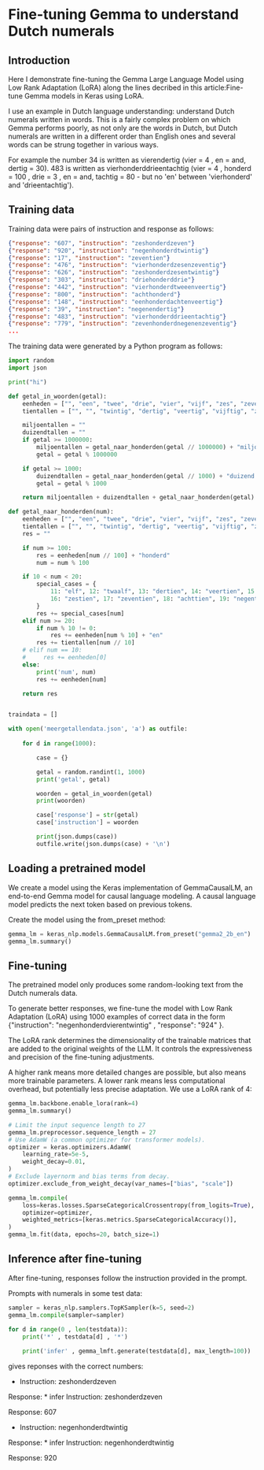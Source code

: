 # Fine-tuning Gemma to understand Dutch numerals



## Introduction

Here I demonstrate fine-tuning the Gemma Large Language Model using Low Rank Adaptation (LoRA) along the lines decribed in this article:Fine-tune Gemma models in Keras using LoRA.

I use an example in Dutch language understanding: understand Dutch numerals written in words. This is a fairly complex problem on which Gemma performs poorly, as not only are the words in Dutch, but Dutch numerals are written in a different order than English ones and several words can be strung together in various ways.

For example the number 34 is written as vierendertig (vier = 4 , en = and, dertig = 30). 483 is written as vierhonderddrieentachtig (vier = 4 , honderd = 100 , drie = 3 , en = and, tachtig = 80 - but no 'en' between 'vierhonderd' and 'drieentachtig').


## Training data

Training data were pairs of instruction and response as follows:

```json
{"response": "607", "instruction": "zeshonderdzeven"}
{"response": "920", "instruction": "negenhonderdtwintig"}
{"response": "17", "instruction": "zeventien"}
{"response": "476", "instruction": "vierhonderdzesenzeventig"}
{"response": "626", "instruction": "zeshonderdzesentwintig"}
{"response": "303", "instruction": "driehonderddrie"}
{"response": "442", "instruction": "vierhonderdtweeenveertig"}
{"response": "800", "instruction": "achthonderd"}
{"response": "148", "instruction": "eenhonderdachtenveertig"}
{"response": "39", "instruction": "negenendertig"}
{"response": "483", "instruction": "vierhonderddrieentachtig"}
{"response": "779", "instruction": "zevenhonderdnegenenzeventig"}
...
```

The training data were generated by a Python program as follows:

```python
import random
import json

print("hi")

def getal_in_woorden(getal):
    eenheden = ["", "een", "twee", "drie", "vier", "vijf", "zes", "zeven", "acht", "negen"]
    tientallen = ["", "", "twintig", "dertig", "veertig", "vijftig", "zestig", "zeventig", "tachtig", "negentig"]

    miljoentallen = ""
    duizendtallen = ""
    if getal >= 1000000:
        miljoentallen = getal_naar_honderden(getal // 1000000) + "miljoen "
        getal = getal % 1000000

    if getal >= 1000:
        duizendtallen = getal_naar_honderden(getal // 1000) + "duizend "
        getal = getal % 1000

    return miljoentallen + duizendtallen + getal_naar_honderden(getal)

def getal_naar_honderden(num):
    eenheden = ["", "een", "twee", "drie", "vier", "vijf", "zes", "zeven", "acht", "negen", "tien"]
    tientallen = ["", "", "twintig", "dertig", "veertig", "vijftig", "zestig", "zeventig", "tachtig", "negentig"]
    res = ""

    if num >= 100:
        res = eenheden[num // 100] + "honderd"
        num = num % 100

    if 10 < num < 20:
        special_cases = {
            11: "elf", 12: "twaalf", 13: "dertien", 14: "veertien", 15: "vijftien", 
            16: "zestien", 17: "zeventien", 18: "achttien", 19: "negentien"
        }
        res += special_cases[num]
    elif num >= 20:
        if num % 10 != 0:
            res += eenheden[num % 10] + "en"
        res += tientallen[num // 10]
    # elif num == 10:
    #     res += eenheden[0]
    else:
        print('num', num)
        res += eenheden[num]

    return res


traindata = []

with open('meergetallendata.json', 'a') as outfile: 
 
    for d in range(1000):

        case = {}

        getal = random.randint(1, 1000)
        print('getal', getal)

        woorden = getal_in_woorden(getal)
        print(woorden)

        case['response'] = str(getal)
        case['instruction'] = woorden

        print(json.dumps(case))
        outfile.write(json.dumps(case) + '\n')
```

## Loading a pretrained model

We create a model using the Keras implementation of GemmaCausalLM, an end-to-end Gemma model for causal language modeling. A causal language model predicts the next token based on previous tokens.

Create the model using the from_preset method:     

```python
gemma_lm = keras_nlp.models.GemmaCausalLM.from_preset("gemma2_2b_en")
gemma_lm.summary()
```


## Fine-tuning

The pretrained model only produces some random-looking text from the Dutch numerals data.

To generate better responses, we fine-tune the model with Low Rank Adaptation (LoRA) using 1000 examples of correct data in the form {"instruction": "negenhonderdvierentwintig" , "response": "924" }.

The LoRA rank determines the dimensionality of the trainable matrices that are added to the original weights of the LLM. It controls the expressiveness and precision of the fine-tuning adjustments.

A higher rank means more detailed changes are possible, but also means more trainable parameters. A lower rank means less computational overhead, but potentially less precise adaptation. We use a LoRA rank of 4:

```python
gemma_lm.backbone.enable_lora(rank=4)
gemma_lm.summary()

# Limit the input sequence length to 27 
gemma_lm.preprocessor.sequence_length = 27
# Use AdamW (a common optimizer for transformer models).
optimizer = keras.optimizers.AdamW(
    learning_rate=5e-5,
    weight_decay=0.01,
)
# Exclude layernorm and bias terms from decay.
optimizer.exclude_from_weight_decay(var_names=["bias", "scale"])

gemma_lm.compile(
    loss=keras.losses.SparseCategoricalCrossentropy(from_logits=True),
    optimizer=optimizer,
    weighted_metrics=[keras.metrics.SparseCategoricalAccuracy()],
)
gemma_lm.fit(data, epochs=20, batch_size=1)
```


## Inference after fine-tuning

After fine-tuning, responses follow the instruction provided in the prompt.

Prompts with numerals in some test data:

```python
sampler = keras_nlp.samplers.TopKSampler(k=5, seed=2)
gemma_lm.compile(sampler=sampler)

for d in range(0 , len(testdata)):
    print('*' , testdata[d] , '*')
    
    print('infer' , gemma_lmft.generate(testdata[d], max_length=100))
```

gives reponses with the correct numbers:

* Instruction:
zeshonderdzeven

Response:
 *
infer Instruction:
zeshonderdzeven

Response:
607
* Instruction:
negenhonderdtwintig

Response:
 *
infer Instruction:
negenhonderdtwintig

Response:
920
